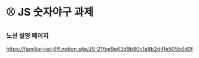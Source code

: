 # ⚾️ JS 숫자야구 과제

### 노션 설명 페이지
https://familiar-rat-6ff.notion.site/JS-21fbe9e63d9b80c1a8b2d4fe505b6d0f

